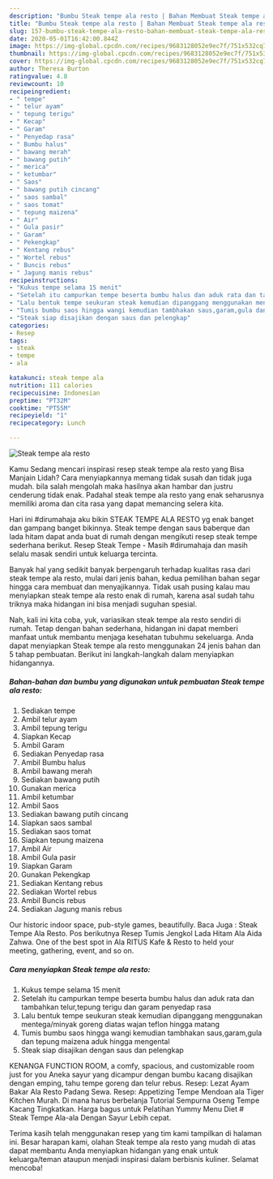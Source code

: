 ```yaml
---
description: "Bumbu Steak tempe ala resto | Bahan Membuat Steak tempe ala resto Yang Enak dan Simpel"
title: "Bumbu Steak tempe ala resto | Bahan Membuat Steak tempe ala resto Yang Enak dan Simpel"
slug: 157-bumbu-steak-tempe-ala-resto-bahan-membuat-steak-tempe-ala-resto-yang-enak-dan-simpel
date: 2020-05-01T16:42:00.844Z
image: https://img-global.cpcdn.com/recipes/9683128052e9ec7f/751x532cq70/steak-tempe-ala-resto-foto-resep-utama.jpg
thumbnail: https://img-global.cpcdn.com/recipes/9683128052e9ec7f/751x532cq70/steak-tempe-ala-resto-foto-resep-utama.jpg
cover: https://img-global.cpcdn.com/recipes/9683128052e9ec7f/751x532cq70/steak-tempe-ala-resto-foto-resep-utama.jpg
author: Theresa Burton
ratingvalue: 4.8
reviewcount: 10
recipeingredient:
- " tempe"
- " telur ayam"
- " tepung terigu"
- " Kecap"
- " Garam"
- " Penyedap rasa"
- " Bumbu halus"
- " bawang merah"
- " bawang putih"
- " merica"
- " ketumbar"
- " Saos"
- " bawang putih cincang"
- " saos sambal"
- " saos tomat"
- " tepung maizena"
- " Air"
- " Gula pasir"
- " Garam"
- " Pekengkap"
- " Kentang rebus"
- " Wortel rebus"
- " Buncis rebus"
- " Jagung manis rebus"
recipeinstructions:
- "Kukus tempe selama 15 menit"
- "Setelah itu campurkan tempe beserta bumbu halus dan aduk rata dan tambahkan telur,tepung terigu dan garam penyedap rasa"
- "Lalu bentuk tempe seukuran steak kemudian dipanggang menggunakan mentega/minyak goreng diatas wajan teflon hingga matang"
- "Tumis bumbu saos hingga wangi kemudian tambhakan saus,garam,gula dan tepung maizena aduk hingga mengental"
- "Steak siap disajikan dengan saus dan pelengkap"
categories:
- Resep
tags:
- steak
- tempe
- ala

katakunci: steak tempe ala 
nutrition: 111 calories
recipecuisine: Indonesian
preptime: "PT32M"
cooktime: "PT55M"
recipeyield: "1"
recipecategory: Lunch

---
```



![Steak tempe ala resto](https://img-global.cpcdn.com/recipes/9683128052e9ec7f/751x532cq70/steak-tempe-ala-resto-foto-resep-utama.jpg)

Kamu Sedang mencari inspirasi resep steak tempe ala resto yang Bisa Manjain Lidah? Cara menyiapkannya memang tidak susah dan tidak juga mudah. bila salah mengolah maka hasilnya akan hambar dan justru cenderung tidak enak. Padahal steak tempe ala resto yang enak seharusnya memiliki aroma dan cita rasa yang dapat memancing selera kita.

Hari ini #dirumahaja aku bikin STEAK TEMPE ALA RESTO yg enak banget dan gampang banget bikinnya. Steak tempe dengan saus baberque dan lada hitam dapat anda buat di rumah dengan mengikuti resep steak tempe sederhana berikut. Resep Steak Tempe - Masih #dirumahaja dan masih selalu masak sendiri untuk keluarga tercinta.

Banyak hal yang sedikit banyak berpengaruh terhadap kualitas rasa dari steak tempe ala resto, mulai dari jenis bahan, kedua pemilihan bahan segar hingga cara membuat dan menyajikannya. Tidak usah pusing kalau mau menyiapkan steak tempe ala resto enak di rumah, karena asal sudah tahu triknya maka hidangan ini bisa menjadi suguhan spesial.


Nah, kali ini kita coba, yuk, variasikan steak tempe ala resto sendiri di rumah. Tetap dengan bahan sederhana, hidangan ini dapat memberi manfaat untuk membantu menjaga kesehatan tubuhmu sekeluarga. Anda dapat menyiapkan Steak tempe ala resto menggunakan 24 jenis bahan dan 5 tahap pembuatan. Berikut ini langkah-langkah dalam menyiapkan hidangannya.

<!--inarticleads1-->

##### Bahan-bahan dan bumbu yang digunakan untuk pembuatan Steak tempe ala resto:

1. Sediakan  tempe
1. Ambil  telur ayam
1. Ambil  tepung terigu
1. Siapkan  Kecap
1. Ambil  Garam
1. Sediakan  Penyedap rasa
1. Ambil  Bumbu halus
1. Ambil  bawang merah
1. Sediakan  bawang putih
1. Gunakan  merica
1. Ambil  ketumbar
1. Ambil  Saos
1. Sediakan  bawang putih cincang
1. Siapkan  saos sambal
1. Sediakan  saos tomat
1. Siapkan  tepung maizena
1. Ambil  Air
1. Ambil  Gula pasir
1. Siapkan  Garam
1. Gunakan  Pekengkap
1. Sediakan  Kentang rebus
1. Sediakan  Wortel rebus
1. Ambil  Buncis rebus
1. Sediakan  Jagung manis rebus


Our historic indoor space, pub-style games, beautifully. Baca Juga : Steak Tempe Ala Resto. Pos berikutnya Resep Tumis Jengkol Lada Hitam Ala Aida Zahwa. One of the best spot in Ala RITUS Kafe &amp; Resto to held your meeting, gathering, event, and so on. 

<!--inarticleads2-->

##### Cara menyiapkan Steak tempe ala resto:

1. Kukus tempe selama 15 menit
1. Setelah itu campurkan tempe beserta bumbu halus dan aduk rata dan tambahkan telur,tepung terigu dan garam penyedap rasa
1. Lalu bentuk tempe seukuran steak kemudian dipanggang menggunakan mentega/minyak goreng diatas wajan teflon hingga matang
1. Tumis bumbu saos hingga wangi kemudian tambhakan saus,garam,gula dan tepung maizena aduk hingga mengental
1. Steak siap disajikan dengan saus dan pelengkap


KENANGA FUNCTION ROOM, a comfy, spacious, and customizable room just for you Aneka sayur yang dicampur dengan bumbu kacang disajikan dengan emping, tahu tempe goreng dan telur rebus. Resep: Lezat Ayam Bakar Ala Resto Padang Sewa. Resep: Appetizing Tempe Mendoan ala Tiger Kitchen Murah. Di mana harus berbelanja Tutorial Sempurna Oseng Tempe Kacang Tingkatkan. Harga bagus untuk Pelatihan Yummy Menu Diet # Steak Tempe Ala-ala Dengan Sayur Lebih cepat. 

Terima kasih telah menggunakan resep yang tim kami tampilkan di halaman ini. Besar harapan kami, olahan Steak tempe ala resto yang mudah di atas dapat membantu Anda menyiapkan hidangan yang enak untuk keluarga/teman ataupun menjadi inspirasi dalam berbisnis kuliner. Selamat mencoba!

